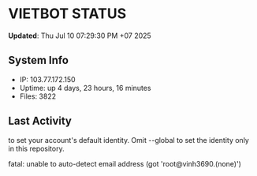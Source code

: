 # VIETBOT STATUS
**Updated**: Thu Jul 10 07:29:30 PM +07 2025

## System Info
- IP: 103.77.172.150
- Uptime: up 4 days, 23 hours, 16 minutes
- Files: 3822

## Last Activity

to set your account's default identity.
Omit --global to set the identity only in this repository.

fatal: unable to auto-detect email address (got 'root@vinh3690.(none)')

